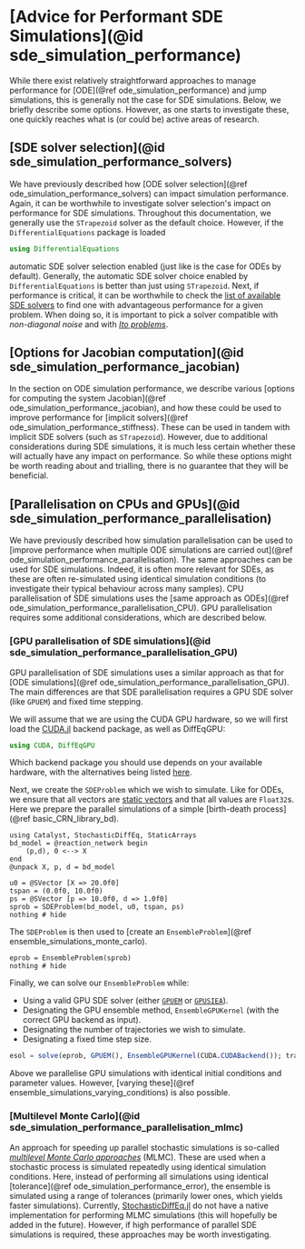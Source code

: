 # [Advice for Performant SDE Simulations](@id sde_simulation_performance)

While there exist relatively straightforward approaches to manage performance for [ODE](@ref ode_simulation_performance) and jump simulations, this is generally not the case for SDE simulations. Below, we briefly describe some options. However, as one starts to investigate these, one quickly reaches what is (or could be) active areas of research.

## [SDE solver selection](@id sde_simulation_performance_solvers)

We have previously described how [ODE solver selection](@ref ode_simulation_performance_solvers) can impact simulation performance. Again, it can be worthwhile to investigate solver selection's impact on performance for SDE simulations. Throughout this documentation, we generally use the `STrapezoid` solver as the default choice. However, if the `DifferentialEquations` package is loaded

```julia
using DifferentialEquations
```

automatic SDE solver selection enabled (just like is the case for ODEs by default). Generally, the automatic SDE solver choice enabled by `DifferentialEquations` is better than just using `STrapezoid`. Next, if performance is critical, it can be worthwhile to check the [list of available SDE solvers](https://docs.sciml.ai/DiffEqDocs/stable/solvers/sde_solve/) to find one with advantageous performance for a given problem. When doing so, it is important to pick a solver compatible with *non-diagonal noise* and with [*Ito problems*](https://en.wikipedia.org/wiki/It%C3%B4_calculus).

## [Options for Jacobian computation](@id sde_simulation_performance_jacobian)

In the section on ODE simulation performance, we describe various [options for computing the system Jacobian](@ref ode_simulation_performance_jacobian), and how these could be used to improve performance for [implicit solvers](@ref ode_simulation_performance_stiffness). These can be used in tandem with implicit SDE solvers (such as `STrapezoid`). However, due to additional considerations during SDE simulations, it is much less certain whether these will actually have any impact on performance. So while these options might be worth reading about and trialling, there is no guarantee that they will be beneficial.

## [Parallelisation on CPUs and GPUs](@id sde_simulation_performance_parallelisation)

We have previously described how simulation parallelisation can be used to [improve performance when multiple ODE simulations are carried out](@ref ode_simulation_performance_parallelisation). The same approaches can be used for SDE simulations. Indeed, it is often more relevant for SDEs, as these are often re-simulated using identical simulation conditions (to investigate their typical behaviour across many samples). CPU parallelisation of SDE simulations uses the [same approach as ODEs](@ref ode_simulation_performance_parallelisation_CPU). GPU parallelisation requires some additional considerations, which are described below.

### [GPU parallelisation of SDE simulations](@id sde_simulation_performance_parallelisation_GPU)

GPU parallelisation of SDE simulations uses a similar approach as that for [ODE simulations](@ref ode_simulation_performance_parallelisation_GPU). The main differences are that SDE parallelisation requires a GPU SDE solver (like `GPUEM`) and fixed time stepping.

We will assume that we are using the CUDA GPU hardware, so we will first load the [CUDA.jl](https://github.com/JuliaGPU/CUDA.jl) backend package, as well as DiffEqGPU:

```julia
using CUDA, DiffEqGPU
```

Which backend package you should use depends on your available hardware, with the alternatives being listed [here](https://docs.sciml.ai/DiffEqGPU/stable/manual/backends/).

Next, we create the `SDEProblem` which we wish to simulate. Like for ODEs, we ensure that all vectors are [static vectors](https://github.com/JuliaArrays/StaticArrays.jl) and that all values are `Float32`s. Here we prepare the parallel simulations of a simple [birth-death process](@ref basic_CRN_library_bd).

```@example sde_simulation_performance_gpu
using Catalyst, StochasticDiffEq, StaticArrays
bd_model = @reaction_network begin
    (p,d), 0 <--> X
end
@unpack X, p, d = bd_model

u0 = @SVector [X => 20.0f0]
tspan = (0.0f0, 10.0f0)
ps = @SVector [p => 10.0f0, d => 1.0f0]
sprob = SDEProblem(bd_model, u0, tspan, ps)
nothing # hide
```

The `SDEProblem` is then used to [create an `EnsembleProblem`](@ref ensemble_simulations_monte_carlo).

```@example sde_simulation_performance_gpu
eprob = EnsembleProblem(sprob)
nothing # hide
```

Finally, we can solve our `EnsembleProblem` while:
- Using a valid GPU SDE solver (either [`GPUEM`](https://docs.sciml.ai/DiffEqGPU/stable/manual/ensemblegpukernel/#DiffEqGPU.GPUEM) or [`GPUSIEA`](https://docs.sciml.ai/DiffEqGPU/stable/manual/ensemblegpukernel/#DiffEqGPU.GPUSIEA)).
- Designating the GPU ensemble method, `EnsembleGPUKernel` (with the correct GPU backend as input).
- Designating the number of trajectories we wish to simulate.
- Designating a fixed time step size.

```julia
esol = solve(eprob, GPUEM(), EnsembleGPUKernel(CUDA.CUDABackend()); trajectories = 10000, dt = 0.01)
```

Above we parallelise GPU simulations with identical initial conditions and parameter values. However, [varying these](@ref ensemble_simulations_varying_conditions) is also possible.

### [Multilevel Monte Carlo](@id sde_simulation_performance_parallelisation_mlmc)

An approach for speeding up parallel stochastic simulations is so-called [*multilevel Monte Carlo approaches*](https://en.wikipedia.org/wiki/Multilevel_Monte_Carlo_method) (MLMC). These are used when a stochastic process is simulated repeatedly using identical simulation conditions. Here, instead of performing all simulations using identical [tolerance](@ref ode_simulation_performance_error), the ensemble is simulated using a range of tolerances (primarily lower ones, which yields faster simulations). Currently, [StochasticDiffEq.jl](https://github.com/SciML/StochasticDiffEq.jl) do not have a native implementation for performing MLMC simulations (this will hopefully be added in the future). However, if high performance of parallel SDE simulations is required, these approaches may be worth investigating.
